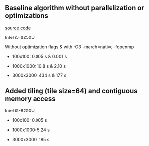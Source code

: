 ## Baseline algorithm without parallelization or optimizations

[source code](https://github.com/Mullil/HPML/blob/v1.0.0/src/matmul.cpp)

Intel i5-8250U

Without optimization flags & with -O3 -march=native -fopenmp

- 100x100: 0.005 s & 0.001 s

- 1000x1000: 10.8 s & 2.10 s 

- 3000x3000: 434 s & 177 s


## Added tiling (tile size=64) and contiguous memory access

Intel i5-8250U

- 100x100: 0.005 s

- 1000x1000: 5.24 s

- 3000x3000: 185 s
